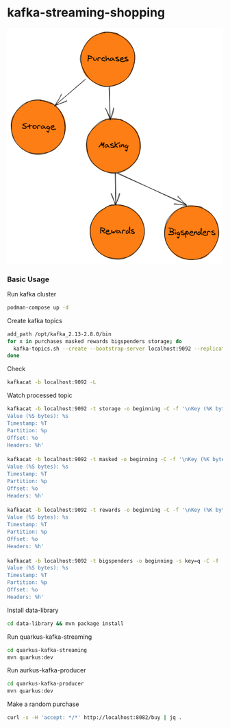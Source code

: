 # kafka-streaming-shopping

![images/kafka-shopping.png](images/kafka-shopping.png)

### Basic Usage

Run kafka cluster

```bash
podman-compose up -d
```

Create kafka topics

```bash
add_path /opt/kafka_2.13-2.8.0/bin
for x in purchases masked rewards bigspenders storage; do
  kafka-topics.sh --create --bootstrap-server localhost:9092 --replication-factor 1 --partitions 1 --topic $x;
done
```

Check
```bash
kafkacat -b localhost:9092 -L
```

Watch processed topic
```bash
kafkacat -b localhost:9092 -t storage -o beginning -C -f '\nKey (%K bytes): %k
Value (%S bytes): %s
Timestamp: %T
Partition: %p
Offset: %o
Headers: %h'

kafkacat -b localhost:9092 -t masked -o beginning -C -f '\nKey (%K bytes): %k
Value (%S bytes): %s
Timestamp: %T
Partition: %p
Offset: %o
Headers: %h'

kafkacat -b localhost:9092 -t rewards -o beginning -C -f '\nKey (%K bytes): %k
Value (%S bytes): %s
Timestamp: %T
Partition: %p
Offset: %o
Headers: %h'

kafkacat -b localhost:9092 -t bigspenders -o beginning -s key=q -C -f '\nKey (%K bytes): %k
Value (%S bytes): %s
Timestamp: %T
Partition: %p
Offset: %o
Headers: %h'
```

Install data-library
```bash
cd data-library && mvn package install
```

Run quarkus-kafka-streaming
````bash
cd quarkus-kafka-streaming
mvn quarkus:dev
````

Run aurkus-kafka-producer
````bash
cd quarkus-kafka-producer
mvn quarkus:dev
````

Make a random purchase
```bash
curl -s -H 'accept: */*' http://localhost:8082/buy | jq .
```

